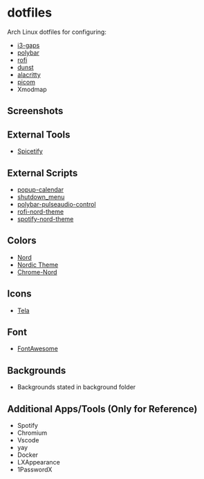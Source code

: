 # dotfiles
Arch Linux dotfiles for configuring:
- [i3-gaps](https://github.com/Airblader/i3)
- [polybar](https://github.com/polybar/polybar)
- [rofi](https://github.com/davatorium/rofi)
- [dunst](https://github.com/dunst-project/dunst)
- [alacritty](https://github.com/alacritty/alacritty)
- [picom](https://github.com/yshui/picom)
- Xmodmap

## Screenshots

## External Tools
- [Spicetify](https://github.com/khanhas/spicetify-cli)

## External Scripts
- [popup-calendar](https://github.com/polybar/polybar-scripts/tree/master/polybar-scripts/popup-calendar)
- [shutdown_menu](https://github.com/vivien/i3blocks-contrib/tree/master/shutdown_menu)
- [polybar-pulseaudio-control](https://github.com/marioortizmanero/polybar-pulseaudio-control)
- [rofi-nord-theme](https://github.com/lokesh-krishna/dotfiles)
- [spotify-nord-theme](https://github.com/morpheusthewhite/spicetify-themes/tree/master/Nord)

## Colors
- [Nord](https://www.nordtheme.com/)
- [Nordic Theme](https://aur.archlinux.org/packages/nordic-theme-git/)
- [Chrome-Nord](https://chrome.google.com/webstore/detail/arc-dark/adicoenigffoolephelklheejpcpoolk)

## Icons
- [Tela](https://aur.archlinux.org/packages/tela-icon-theme-git/)

## Font
- [FontAwesome](https://fontawesome.com/)

## Backgrounds
- Backgrounds stated in background folder

## Additional Apps/Tools (Only for Reference)
- Spotify
- Chromium
- Vscode
- yay
- Docker
- LXAppearance
- 1PasswordX 
